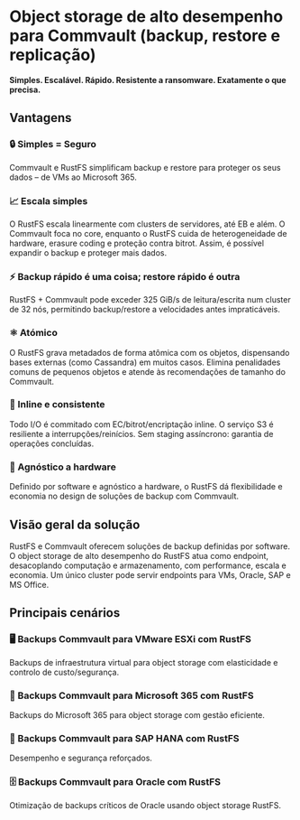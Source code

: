 # Object storage de alto desempenho para Commvault (backup, restore e replicação)

**Simples. Escalável. Rápido. Resistente a ransomware. Exatamente o que precisa.**

## Vantagens

### 🔒 Simples = Seguro

Commvault e RustFS simplificam backup e restore para proteger os seus dados – de VMs ao Microsoft 365.

### 📈 Escala simples

O RustFS escala linearmente com clusters de servidores, até EB e além. O Commvault foca no core, enquanto o RustFS cuida de heterogeneidade de hardware, erasure coding e proteção contra bitrot. Assim, é possível expandir o backup e proteger mais dados.

### ⚡ Backup rápido é uma coisa; restore rápido é outra

RustFS + Commvault pode exceder 325 GiB/s de leitura/escrita num cluster de 32 nós, permitindo backup/restore a velocidades antes impraticáveis.

### ⚛️ Atómico

O RustFS grava metadados de forma atômica com os objetos, dispensando bases externas (como Cassandra) em muitos casos. Elimina penalidades comuns de pequenos objetos e atende às recomendações de tamanho do Commvault.

### 🔐 Inline e consistente

Todo I/O é commitado com EC/bitrot/encriptação inline. O serviço S3 é resiliente a interrupções/reinícios. Sem staging assíncrono: garantia de operações concluídas.

### 🔧 Agnóstico a hardware

Definido por software e agnóstico a hardware, o RustFS dá flexibilidade e economia no design de soluções de backup com Commvault.

## Visão geral da solução

RustFS e Commvault oferecem soluções de backup definidas por software. O object storage de alto desempenho do RustFS atua como endpoint, desacoplando computação e armazenamento, com performance, escala e economia. Um único cluster pode servir endpoints para VMs, Oracle, SAP e MS Office.

## Principais cenários

### 🖥️ Backups Commvault para VMware ESXi com RustFS

Backups de infraestrutura virtual para object storage com elasticidade e controlo de custo/segurança.

### 📧 Backups Commvault para Microsoft 365 com RustFS

Backups do Microsoft 365 para object storage com gestão eficiente.

### 💼 Backups Commvault para SAP HANA com RustFS

Desempenho e segurança reforçados.

### 🗄️ Backups Commvault para Oracle com RustFS

Otimização de backups críticos de Oracle usando object storage RustFS.
